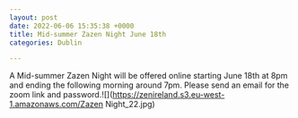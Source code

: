 ```yaml
---
layout: post
date: 2022-06-06 15:35:38 +0000
title: Mid-summer Zazen Night June 18th
categories: Dublin

---
```

A Mid-summer Zazen Night will be offered online starting June 18th at 8pm and ending the following morning around 7pm. Please send an email for the zoom link and password.![](https://zenireland.s3.eu-west-1.amazonaws.com/Zazen Night_22.jpg)